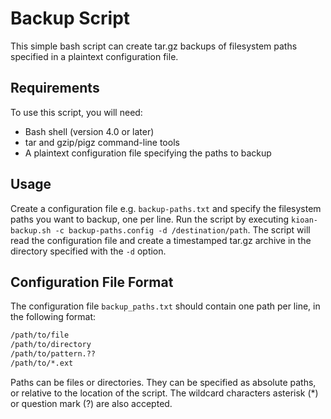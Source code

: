 # Backup Script
This simple bash script can create tar.gz backups of filesystem paths specified in a plaintext configuration file.

## Requirements
To use this script, you will need:
- Bash shell (version 4.0 or later)
- tar and gzip/pigz command-line tools
- A plaintext configuration file specifying the paths to backup


## Usage
Create a configuration file e.g. `backup-paths.txt` and specify the filesystem paths you want to backup, one per line.
Run the script by executing `kioan-backup.sh -c backup-paths.config -d /destination/path`. The script will read the configuration file and create a timestamped tar.gz archive in the directory specified with the `-d` option.


## Configuration File Format
The configuration file `backup_paths.txt` should contain one path per line, in the following format:

```bash
/path/to/file
/path/to/directory
/path/to/pattern.??
/path/to/*.ext
```
Paths can be files or directories. They can be specified as absolute paths, or relative to the location of the script. The wildcard characters asterisk (*) or question mark (?) are also accepted.

